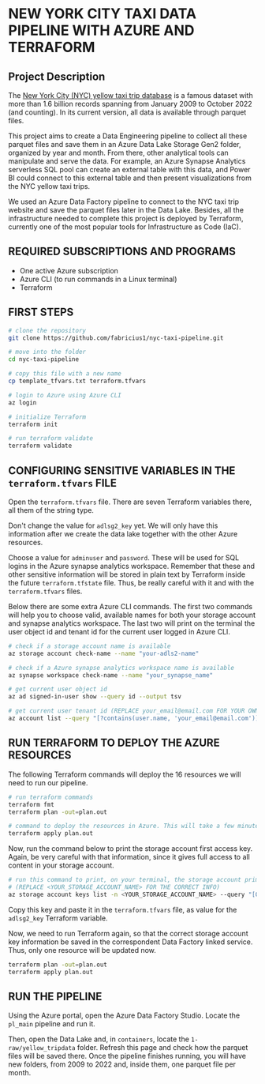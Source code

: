 # NEW YORK CITY TAXI DATA PIPELINE WITH AZURE AND TERRAFORM

## Project Description

The [New York City (NYC) yellow taxi trip database](https://www.nyc.gov/site/tlc/about/tlc-trip-record-data.page) is a famous dataset with more than 1.6 billion records spanning from January 2009 to October 2022 (and counting). In its current version, all data is available through parquet files.

This project aims to create a Data Engineering pipeline to collect all these parquet files and save them in an Azure Data Lake Storage Gen2 folder, organized by year and month. From there, other analytical tools can manipulate and serve the data. For example, an Azure Synapse Analytics serverless SQL pool can create an external table with this data, and Power BI could connect to this external table and then present visualizations from the NYC yellow taxi trips.

We used an Azure Data Factory pipeline to connect to the NYC taxi trip website and save the parquet files later in the Data Lake. Besides, all the infrastructure needed to complete this project is deployed by Terraform, currently one of the most popular tools for Infrastructure as Code (IaC). 

## REQUIRED SUBSCRIPTIONS AND PROGRAMS

* One active Azure subscription 
* Azure CLI (to run commands in a Linux terminal)
* Terraform

## FIRST STEPS

```sh
# clone the repository
git clone https://github.com/fabricius1/nyc-taxi-pipeline.git

# move into the folder
cd nyc-taxi-pipeline

# copy this file with a new name
cp template_tfvars.txt terraform.tfvars

# login to Azure using Azure CLI
az login

# initialize Terraform
terraform init

# run terraform validate
terraform validate
```

## CONFIGURING SENSITIVE VARIABLES IN THE `terraform.tfvars` FILE

Open the `terraform.tfvars` file. There are seven Terraform variables there, all them of the string type.

Don't change the value for `adlsg2_key` yet. We will only have this information after we create the data lake together with the other Azure resources.

Choose a value for `adminuser` and `password`. These will be used for SQL logins in the Azure synapse analytics workspace. Remember that these and other sensitive information will be stored in plain text by Terraform inside the future `terraform.tfstate` file. Thus, be really careful with it and with the `terraform.tfvars` files.

Below there are some extra Azure CLI commands. The first two commands will help you to choose valid, available names for both your storage account and synapse analytics workspace. The last two will print on the terminal the user object id and tenant id for the current user logged in Azure CLI.

```sh
# check if a storage account name is available
az storage account check-name --name "your-adls2-name"

# check if a Azure synapse analytics workspace name is available
az synapse workspace check-name --name "your_synapse_name"

# get current user object id
az ad signed-in-user show --query id --output tsv

# get current user tenant id (REPLACE your_email@email.com FOR YOUR OWN EMAIL)
az account list --query "[?contains(user.name, 'your_email@email.com')].tenantId" --output tsv
```

## RUN TERRAFORM TO DEPLOY THE AZURE RESOURCES

The following Terraform commands will deploy the 16 resources we will need to run our pipeline.

```sh
# run terraform commands
terraform fmt
terraform plan -out=plan.out

# command to deploy the resources in Azure. This will take a few minutes 
terraform apply plan.out
```

Now, run the command below to print the storage account first access key. Again, be very careful with that information, since it gives full access to all content in your storage account.

```sh
# run this command to print, on your terminal, the storage account primary access key
# (REPLACE <YOUR_STORAGE_ACCOUNT_NAME> FOR THE CORRECT INFO)
az storage account keys list -n <YOUR_STORAGE_ACCOUNT_NAME> --query "[0].value" --output tsv
```

Copy this key and paste it in the `terraform.tfvars` file, as value for the `adlsg2_key` Terraform variable.

Now, we need to run Terraform again, so that the correct storage account key information be saved in the correspondent Data Factory linked service. Thus, only one resource will be updated now.

```sh
terraform plan -out=plan.out
terraform apply plan.out
```

## RUN THE PIPELINE

Using the Azure portal, open the Azure Data Factory Studio. Locate the `pl_main` pipeline and run it.

Then, open the Data Lake and, in `containers`, locate the `1-raw/yellow_tripdata` folder. Refresh this page and check how the parquet files will be saved there. Once the pipeline finishes running, you will have new folders, from 2009 to 2022 and, inside them, one parquet file per month.